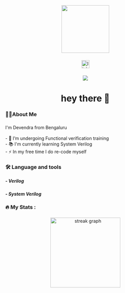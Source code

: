 <div align="center">
  <img height="150" src="https://www.linkedin.com/in/devendra-vlsi-engineer"/>
</div>

###

<div align="center">
  <img src="https://img.shields.io/static/v1?message=LinkedIn&logo=linkedin&label=&color=0077B5&logoColor=white&labelColor=&style=for-the-badge" height="25" alt="linkedin logo"  />

###

<div align="center">
  <img src="https://visitor-badge.laobi.icu/badge?page_id=devendra-vlsi-engineer.devendra-vlsi-engineer&"/>
</div>

###

<h1 align="center">hey there 👋</h1>

###

<h3 align="left">👩‍💻About Me</h3>

###

<p align="left"> I'm Devendra from Bengaluru<br><br>- 🔭 I’m undergoing Functional verification training<br>- 📚 I'm currently learning System Verilog<br>- ⚡ In my free time I do re-code myself</p>

###

<h3 align="left">🛠 Language and tools </h3>
<h5 align="left"> - Verilog </h2>
<h5 align="left"> - System Verilog </h2>

###

<h3 align="left">🔥   My Stats :</h3>

###

<div align="center">
  <img src="https://streak-stats.demolab.com?user=devendra-vlsi-engineer&locale=en&mode=daily&theme=dark&hide_border=false&border_radius=5&order=3" height="220" alt="streak graph"  />
</div>

###
